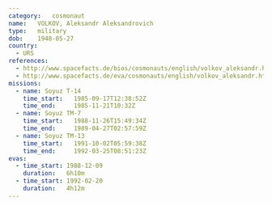 ```yaml
---
category:	cosmonaut
name:	VOLKOV, Aleksandr Aleksandrovich 
type:	military
dob:	1948-05-27
country:
  - URS
references:
  - http://www.spacefacts.de/bios/cosmonauts/english/volkov_aleksandr.htm
  - http://www.spacefacts.de/eva/cosmonauts/english/volkov_aleksandr.htm
missions:
  - name: Soyuz T-14
    time_start:   1985-09-17T12:38:52Z
    time_end:     1985-11-21T10:32Z
  - name: Soyuz TM-7
    time_start:   1988-11-26T15:49:34Z
    time_end:     1989-04-27T02:57:59Z
  - name: Soyuz TM-13
    time_start:   1991-10-02T05:59:38Z
    time_end:     1992-03-25T08:51:23Z
evas:
  - time_start: 1988-12-09
    duration:   6h10m
  - time_start: 1992-02-20
    duration:   4h12m
---
```

